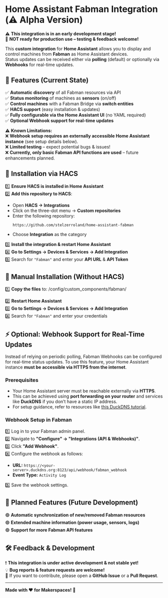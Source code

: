 # Home Assistant Fabman Integration (⚠️ Alpha Version)

⚠️ **This integration is in an early development stage!**  
🚧 **NOT ready for production use – testing & feedback welcome!**  

This **custom integration** for **Home Assistant** allows you to display and control machines from **Fabman** as Home Assistant devices.  
Status updates can be received either via **polling** (default) or optionally via **Webhooks** for real-time updates.  

## 🚀 Features (Current State)
✅ **Automatic discovery** of all Fabman resources via API  
✅ **Status monitoring** of machines as **sensors** (on/off)  
✅ **Control machines** with a Fabman Bridge via **switch entities**  
✅ **HACS support** (easy installation & updates)  
✅ **Fully configurable via the Home Assistant UI** (no YAML required)  
✅ **Optional Webhook support for real-time updates**  

⚠️ **Known Limitations:**  
❌ **Webhook setup requires an externally accessible Home Assistant instance** (see setup details below).  
❌ **Limited testing** – expect potential bugs & issues!  
❌ **Currently, only basic Fabman API functions are used** – future enhancements planned.  

## 🔧 Installation via HACS
1️⃣ **Ensure HACS is installed in Home Assistant**  
2️⃣ **Add this repository to HACS**:
   - Open **HACS → Integrations**  
   - Click on the three-dot menu → **Custom repositories**  
   - Enter the following repository:
     ```
     https://github.com/stelzerroland/home-assistant-fabman
     ```
   - Choose **Integration** as the category

3️⃣ **Install the integration & restart Home Assistant**  
4️⃣ **Go to Settings → Devices & Services → Add Integration**  
5️⃣ Search for `"Fabman"` and enter your **API URL** & **API Token**  

## 🔧 Manual Installation (Without HACS)
1️⃣ **Copy the files** to: /config/custom_components/fabman/

2️⃣ **Restart Home Assistant**  
3️⃣ **Go to Settings → Devices & Services → Add Integration**  
4️⃣ Search for `"Fabman"` and enter your credentials  

## ⚡ Optional: Webhook Support for Real-Time Updates
Instead of relying on periodic polling, Fabman Webhooks can be configured for real-time status updates. To use this feature, your Home Assistant instance **must be accessible via HTTPS from the internet**.

### Prerequisites
- Your Home Assistant server must be reachable externally via **HTTPS**.
- This can be achieved using **port forwarding on your router** and services like **DuckDNS** if you don’t have a static IP address.
- For setup guidance, refer to resources like [this DuckDNS tutorial](https://www.youtube.com/watch?v=AK5E2T5tWyM).

### Webhook Setup in Fabman
1️⃣ Log in to your Fabman admin panel.  
2️⃣ Navigate to **"Configure" → "Integrations (API & Webhooks)"**.  
3️⃣ Click **"Add Webhook"**.  
4️⃣ Configure the webhook as follows:
   - **URL:** `https://<your-server>.duckdns.org:8123/api/webhook/fabman_webhook`  
   - **Event Type:** `Activity Log`

5️⃣ Save the webhook settings.  

## 🔮 Planned Features (Future Development)
🟢 **Automatic synchronization of new/removed Fabman resources**  
🟢 **Extended machine information (power usage, sensors, logs)**  
🟢 **Support for more Fabman API features**  

## 🛠 Feedback & Development
❗ **This integration is under active development & not stable yet!**  
💡 **Bug reports & feature requests are welcome!**  
📩 If you want to contribute, please open a **GitHub Issue** or a **Pull Request**.  

---

**Made with ❤️ for Makerspaces!** 🚀

